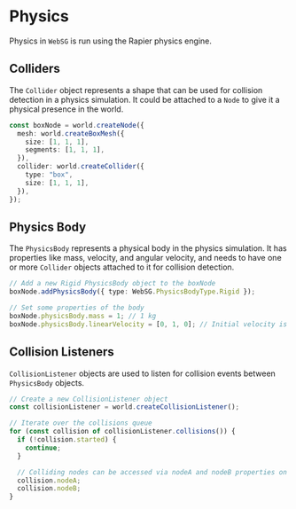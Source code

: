 # Physics

Physics in `WebSG` is run using the Rapier physics engine.

## Colliders

The `Collider` object represents a shape that can be used for collision detection in a physics simulation. It could be attached to a `Node` to give it a physical presence in the world.

```typescript
const boxNode = world.createNode({
  mesh: world.createBoxMesh({
    size: [1, 1, 1],
    segments: [1, 1, 1],
  }),
  collider: world.createCollider({
    type: "box",
    size: [1, 1, 1],
  }),
});
```

## Physics Body

The `PhysicsBody` represents a physical body in the physics simulation. It has properties like mass, velocity, and angular velocity, and needs to have one or more `Collider` objects attached to it for collision detection.

```typescript
// Add a new Rigid PhysicsBody object to the boxNode
boxNode.addPhysicsBody({ type: WebSG.PhysicsBodyType.Rigid });

// Set some properties of the body
boxNode.physicsBody.mass = 1; // 1 kg
boxNode.physicsBody.linearVelocity = [0, 1, 0]; // Initial velocity is 0
```

## Collision Listeners

`CollisionListener` objects are used to listen for collision events between `PhysicsBody` objects.

```typescript
// Create a new CollisionListener object
const collisionListener = world.createCollisionListener();

// Iterate over the collisions queue
for (const collision of collisionListener.collisions()) {
  if (!collision.started) {
    continue;
  }

  // Colliding nodes can be accessed via nodeA and nodeB properties on the collision object
  collision.nodeA;
  collision.nodeB;
}
```
